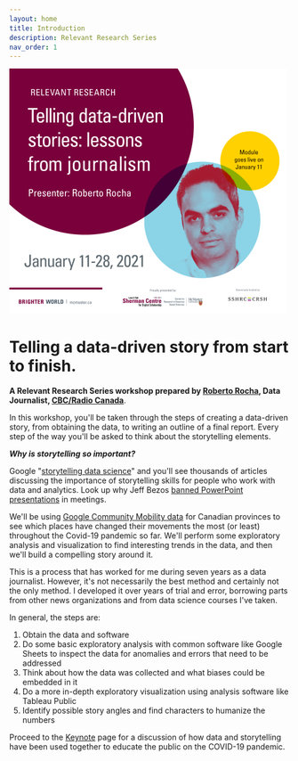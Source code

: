 ```yaml
---
layout: home
title: Introduction
description: Relevant Research Series
nav_order: 1
---
```


<!-- Edit the content below for the workshop in question. Once you're ready to publish, remove the comment characters e.g. "<!--" at the start and end -->
<!--## Full content available January 11, 2021 - check back soon! -->
<img src="assets/img/RelevantResearchEmailImage_v2.png" alt="Workshop title image with headshot of Roberto Rocha" width="500">

# Telling a data-driven story from start to finish.
**A Relevant Research Series workshop prepared by [Roberto Rocha](https://robertorocha.info/), Data Journalist, [CBC/Radio Canada](https://www.cbc.ca/news/canada/montreal/roberto-rocha-1.3527929)**.

In this workshop, you'll be taken through the steps of creating a data-driven story, from obtaining the data, to writing an outline of a final report. Every step of the way you'll be asked to think about the storytelling elements.  

***Why is storytelling so important?***

Google "[storytelling data science](https://www.google.com/search?q=storytelling+data+science)" and you'll see thousands of articles discussing the importance of storytelling skills for people who work with data and analytics. Look up why Jeff Bezos [banned PowerPoint presentations](https://www.inc.com/carmine-gallo/jeff-bezos-bans-powerpoint-in-meetings-his-replacement-is-brilliant.html) in meetings.

We'll be using [Google Community Mobility data](https://www.google.com/covid19/mobility/) for Canadian provinces to see which places have changed their movements the most (or least) throughout the Covid-19 pandemic so far. We'll perform some exploratory analysis and visualization to find interesting trends in the data, and then we'll build a compelling story around it.

This is a process that has worked for me during seven years as a data journalist. However, it's not necessarily the best method and certainly not the only method. I developed it over years of trial and error, borrowing parts from other news organizations and from data science courses I've taken.

In general, the steps are:

1. Obtain the data and software 
2. Do some basic exploratory analysis with common software like Google Sheets to inspect the data for anomalies and errors that need to be addressed
3. Think about how the data was collected and what biases could be embedded in it
4. Do a more in-depth exploratory visualization using analysis software like Tableau Public
5. Identify possible story angles and find characters to humanize the numbers

Proceed to the [Keynote](keynote) page for a discussion of how data and storytelling have been used together to educate the public on the COVID-19 pandemic.
